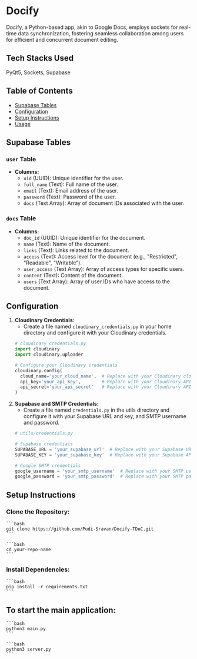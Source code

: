 # Docify

Docify, a Python-based app, akin to Google Docs, employs sockets for real-time data synchronization, fostering seamless collaboration among users for efficient and concurrent document editing.

## Tech Stacks Used

PyQt5, Sockets, Supabase

## Table of Contents
- [Supabase Tables](#supabase-tables)
- [Configuration](#configuration)
- [Setup Instructions](#setup-instructions)
- [Usage](#usage)

## Supabase Tables

### `user` Table
- **Columns:**
  - `uid` (UUID): Unique identifier for the user.
  - `full_name` (Text): Full name of the user.
  - `email` (Text): Email address of the user.
  - `password` (Text): Password of the user.
  - `docs` (Text Array): Array of document IDs associated with the user.

### `docs` Table
- **Columns:**
  - `doc_id` (UUID): Unique identifier for the document.
  - `name` (Text): Name of the document.
  - `links` (Text): Links related to the document.
  - `access` (Text): Access level for the document (e.g., "Restricted", "Readable", "Writable").
  - `user_access` (Text Array): Array of access types for specific users.
  - `content` (Text): Content of the document.
  - `users` (Text Array): Array of user IDs who have access to the document.

## Configuration

1. **Cloudinary Credentials:**
   - Create a file named `cloudinary_credentials.py` in your home directory and configure it with your Cloudinary credentials.
   ```python
   # cloudinary_credentials.py
   import cloudinary
   import cloudinary.uploader

   # Configure your Cloudinary credentials
   cloudinary.config(
     cloud_name='your_cloud_name',  # Replace with your Cloudinary cloud name
     api_key='your_api_key',        # Replace with your Cloudinary API key
     api_secret='your_api_secret'   # Replace with your Cloudinary API secret
   )

2.  **Supabase and SMTP Credentials:**
    - Create a file named `credentials.py` in the utils directory and configure it with your Supabase URL and key, and SMTP username and password.
    ```python
    # utils/credentials.py

    # Supabase credentials
    SUPABASE_URL = 'your_supabase_url'  # Replace with your Supabase URL
    SUPABASE_KEY = 'your_supabase_key'  # Replace with your Supabase API key

    # Google SMTP credentials
    google_username = 'your_smtp_username'  # Replace with your SMTP username
    google_password = 'your_smtp_password'  # Replace with your SMTP password

## Setup Instructions

### Clone the Repository:

    ```bash
    git clone https://github.com/Pudi-Sravan/Docify-TDoC.git
    ```

    ```bash
    cd your-repo-name 
    ```

### Install Dependencies:

    ```bash
    pip install -r requirements.txt
    ```

## To start the main application:

    ```bash
    python3 main.py
    ```

    ```bash
    python3 server.py
    ```
